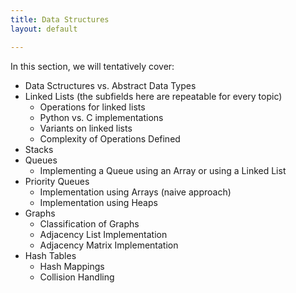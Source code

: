 ```yaml
---
title: Data Structures
layout: default

---
```


In this section, we will tentatively cover:

- Data Sctructures vs. Abstract Data Types
- Linked Lists (the subfields here are repeatable for every topic)
  - Operations for linked lists
  - Python vs. C implementations
  - Variants on linked lists
  - Complexity of Operations Defined
- Stacks
- Queues
  - Implementing a Queue using an Array or using a Linked List
- Priority Queues
  - Implementation using Arrays (naive approach) 
  - Implementation using Heaps
- Graphs
  - Classification of Graphs
  - Adjacency List Implementation
  - Adjacency Matrix Implementation
- Hash Tables
  - Hash Mappings
  - Collision Handling 

